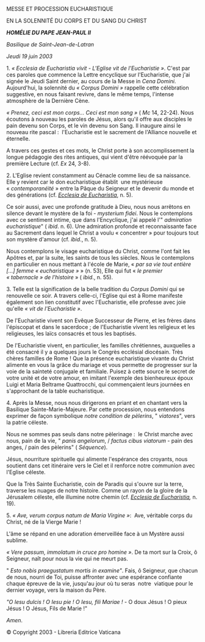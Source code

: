 MESSE ET PROCESSION EUCHARISTIQUE

EN LA SOLENNITÉ DU CORPS ET DU SANG DU CHRIST

***HOMÉLIE DU PAPE JEAN-PAUL II***

*Basilique* *de Saint-Jean-de-Latran*

*Jeudi 19 juin 2003*

1. *« *Ecclesia de Eucharistia vivit - L'Eglise vit de l'Eucharistie* »*. C'est par ces paroles que commence la Lettre encyclique sur l'Eucharistie, que j'ai signée le Jeudi Saint dernier, au cours de la Messe in *Cena Domini*. Aujourd'hui, la solennité du *« *Corpus Domini* »* rappelle cette célébration suggestive, en nous faisant revivre, dans le même temps, l'intense atmosphère de la Dernière Cène.

*« *Prenez, ceci est mon corps... Ceci est mon sang* »* ( *Mc* 14, 22-24). Nous écoutons à nouveau les paroles de Jésus, alors qu'il offre aux disciples le pain devenu son Corps, et le vin devenu son Sang. Il inaugure ainsi le nouveau rite pascal :  l'Eucharistie est le sacrement de l'Alliance nouvelle et éternelle.

A travers ces gestes et ces mots, le Christ porte à son accomplissement la longue pédagogie des rites antiques, qui vient d'être réévoquée par la première Lecture (cf. *Ex* 24, 3-8).

2. L'Eglise revient constamment au Cénacle comme lieu de sa naissance. Elle y revient car le don eucharistique établit  une mystérieuse « *contemporanéité* » entre la Pâque du Seigneur et le devenir du monde et des générations (cf. *[Ecclesia de Eucharistia](http://www.vatican.va/holy_father/special_features/encyclicals/documents/hf_jp-ii_enc_20030417_ecclesia_eucharistia_fr.html)*, n. 5).

Ce soir aussi, avec une profonde gratitude à Dieu, nous nous arrêtons en silence devant le mystère de la foi - *mysterium fidei*. Nous le contemplons avec ce sentiment intime, que dans l'Encyclique, j'ai appelé l'" *admiration eucharistique*" ( *ibid*. n. 6). Une admiration profonde et reconnaissante face au Sacrement dans lequel le Christ a voulu « concentrer » pour toujours tout son mystère d'amour (cf. *ibid*., n. 5).

Nous contemplons le visage eucharistique du Christ, comme l'ont fait les Apôtres et, par la suite, les saints de tous les siècles. Nous le contemplons en particulier en nous mettant à l'école de Marie, « *par sa vie tout entière [...] femme « eucharistique »* » (n. 53), Elle qui fut « *le premier « tabernacle » de l'histoire* » ( *ibid*., n. 55).

3. Telle est la signification de la belle tradition du *Corpus Domini* qui se renouvelle ce soir. A travers celle-ci, l'Eglise qui est à Rome manifeste également son lien constitutif avec l'Eucharistie, elle professe avec joie qu'elle *« *vit de l'Eucharistie* »*.

De l'Eucharistie vivent son Evêque Successeur de Pierre, et les frères dans l'épiscopat et dans le sacerdoce ; de l'Eucharistie vivent les religieux et les religieuses, les laïcs consacrés et tous les baptisés.

De l'Eucharistie vivent, en particulier, les familles chrétiennes, auxquelles a été consacré il y a quelques jours le Congrès ecclésial diocésain. Très chères familles de Rome ! Que la présence eucharistique vivante du Christ alimente en vous la grâce du mariage et vous permette de progresser sur la voie de la sainteté conjugale et familiale. Puisez à cette source le secret de votre unité et de votre amour, en imitant l'exemple des bienheureux époux Luigi et Maria Beltrame Quattrocchi, qui commençaient leurs journées en s'approchant de la table eucharistique.

4. Après la Messe, nous nous dirigerons en priant et en chantant vers la Basilique Sainte-Marie-Majeure. Par cette procession, nous entendons exprimer de façon symbolique *notre condition de pèlerins*, " *viatores*", vers la patrie céleste.

Nous ne sommes pas seuls dans notre pèlerinage :  le Christ marche avec nous, pain de la vie, " *panis angelorum*, / *factus cibus viatorum* - pain des anges, / pain des pèlerins" ( *Séquence*).

Jésus, nourriture spirituelle qui alimente l'espérance des croyants, nous soutient dans cet itinéraire vers le Ciel et il renforce notre communion avec l'Eglise céleste.

Que la Très Sainte Eucharistie, coin de Paradis qui s'ouvre sur la terre, traverse les nuages de notre histoire. Comme un rayon de la gloire de la Jérusalem céleste, elle illumine notre chemin (cf. *[Ecclesia de Eucharistia](http://www.vatican.va/holy_father/special_features/encyclicals/documents/hf_jp-ii_enc_20030417_ecclesia_eucharistia_fr.html),* n. 19).

5. *« *Ave, verum corpus natum de Maria Virgine* »*:  Ave, véritable corps du Christ, né de la Vierge Marie !

L'âme se répand en une adoration émerveillée face à un Mystère aussi sublime.

*« *Vere passum, immolatum in cruce pro homine* »*. De ta mort sur la Croix, ô Seigneur, naît pour nous la vie qui ne meurt pas.

" *Esto nobis praegustatum mortis in examine"*. Fais, ô Seigneur, que chacun de nous, nourri de Toi, puisse affronter avec une espérance confiante chaque épreuve de la vie, jusqu'au jour où tu seras  notre  viatique pour le dernier voyage, vers la maison du Père.

*"O Iesu dulcis ! O Iesu pie ! O Iesu, fili Mariae !* - O doux Jésus ! O pieux Jésus ! O Jésus, Fils de Marie !"

*Amen*.

© Copyright 2003 - Libreria Editrice Vaticana